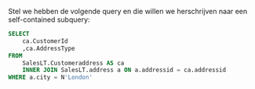 



Stel we hebben de volgende query en die willen we herschrijven naar een self-contained subquery:

```sql
SELECT
    ca.CustomerId
    ,ca.AddressType
FROM
    SalesLT.Customeraddress AS ca
    INNER JOIN SalesLT.address a ON a.addressid = ca.addressid
WHERE a.city = N'London'
```